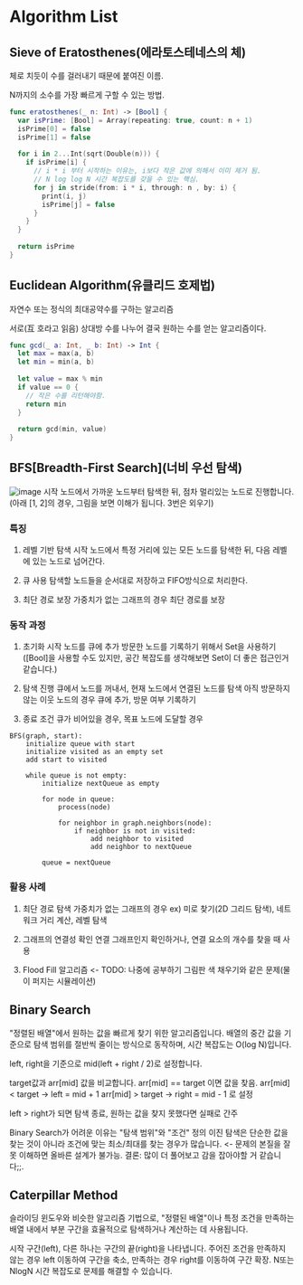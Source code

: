# Algorithm List

## Sieve of Eratosthenes(에라토스테네스의 체)
체로 치듯이 수를 걸러내기 때문에 붙여진 이름.

N까지의 소수를 가장 빠르게 구할 수 있는 방법.

```swift
func eratosthenes(_ n: Int) -> [Bool] {
  var isPrime: [Bool] = Array(repeating: true, count: n + 1)
  isPrime[0] = false
  isPrime[1] = false
  
  for i in 2...Int(sqrt(Double(n))) {
    if isPrime[i] {
      // i * i 부터 시작하는 이유는, i보다 작은 값에 의해서 이미 제거 됨.
      // N log log N 시간 복잡도를 갖을 수 있는 핵심.
      for j in stride(from: i * i, through: n , by: i) {
        print(i, j)
        isPrime[j] = false
      }
    }
  }
  
  return isPrime
}
```

## Euclidean Algorithm(유클리드 호제법)
자연수 또는 정식의 최대공약수를 구하는 알고리즘

서로(互 호라고 읽음) 상대방 수를 나누어 결국 원하는 수를 얻는 알고리즘이다.

```swift
func gcd(_ a: Int, _ b: Int) -> Int {
  let max = max(a, b)
  let min = min(a, b)
  
  let value = max % min
  if value == 0 {
    // 작은 수를 리턴해야함.
    return min
  }
  
  return gcd(min, value)
}
```

## BFS[Breadth-First Search](너비 우선 탐색)
![image](https://github.com/user-attachments/assets/a6793830-b31b-4647-ac8d-b550632eb1a5)
시작 노드에서 가까운 노드부터 탐색한 뒤, 점차 멀리있는 노드로 진행합니다.
(아래 [1, 2]의 경우, 그림을 보면 이해가 됩니다. 3번은 외우기) 

### 특징
1. 레벨 기반 탐색
시작 노드에서 특정 거리에 있는 모든 노드를 탐색한 뒤, 다음 레벨에 있는 노드로 넘어간다.

2. 큐 사용
탐색할 노드들을 순서대로 저장하고 FIFO방식으로 처리한다.

3. 최단 경로 보장
가중치가 없는 그래프의 경우 최단 경로를 보장 

### 동작 과정
1. 초기화
시작 노드를 큐에 추가
방문한 노드를 기록하기 위해서 Set을 사용하기([Bool]을 사용할 수도 있지만, 공간 복잡도를 생각해보면 Set이 더 좋은 접근인거 같습니다.)
2. 탐색 진행
큐에서 노드를 꺼내서, 현재 노드에서 연결된 노드를 탐색
아직 방문하지 않는 이웃 노드의 경우 큐에 추가, 방문 여부 기록하기

3. 종료 조건
큐가 비어있을 경우, 목표 노드에 도달할 경우
```
BFS(graph, start):
    initialize queue with start
    initialize visited as an empty set
    add start to visited
    
    while queue is not empty:
        initialize nextQueue as empty
        
        for node in queue:
            process(node)
            
            for neighbor in graph.neighbors(node):
                if neighbor is not in visited:
                    add neighbor to visited
                    add neighbor to nextQueue
        
        queue = nextQueue
```

### 활용 사례
1. 최단 경로 탐색
가중치가 없는 그래프의 경우 ex) 미로 찾기(2D 그리드 탐색), 네트워크 거리 계산, 레벨 탐색

2. 그래프의 연결성 확인
연결 그래프인지 확인하거나, 연결 요소의 개수를 찾을 때 사용

3. Flood Fill 알고리즘 <- TODO: 나중에 공부하기
그림판 색 채우기와 같은 문제(물이 퍼지는 시뮬레이션) 

## Binary Search
"정렬된 배열"에서 원하는 값을 빠르게 찾기 위한 알고리즘입니다. 배열의 중간 값을 기준으로 탐색 범위를 절반씩 줄이는 방식으로 동작하며, 시간 복잡도는  O(log N)입니다.

left, right을 기준으로 mid(left + right / 2)로 설정합니다.

target값과 arr[mid] 값을 비교합니다.
arr[mid] == target 이면 값을 찾음.
arr[mid] < target -> left = mid + 1
arr[mid] > target -> right = mid - 1 로 설정

left > right가 되면 탐색 종료, 원하는 값을 찾지 못했다면 실패로 간주

Binary Search가 어려운 이유는 "탐색 범위"와 "조건" 정의
이진 탐색은 단순한 값을 찾는 것이 아니라 조건에 맞는 최소/최대를 찾는 경우가 많습니다. <- 문제의 본질을 잘못 이해하면 올바른 설계가 불가능.
결론: 많이 더 풀어보고 감을 잡아야할 거 같습니다;;.
 
## Caterpillar Method
슬라이딩 윈도우와 비슷한 알고리즘 기법으로, "정렬된 배열"이나 특정 조건을 만족하는 배열 내에서 부분 구간을 효율적으로 탐색하거나 계산하는 데 사용됩니다.

시작 구간(left), 다른 하나는 구간의 끝(right)을 나타냅니다.
주어진 조건을 만족하지 않는 경우 left 이동하여 구간을 축소, 만족하는 경우 right를 이동하여 구간 확장.
N또는 NlogN 시간 복잡도로 문제를 해결할 수 있습니다.
